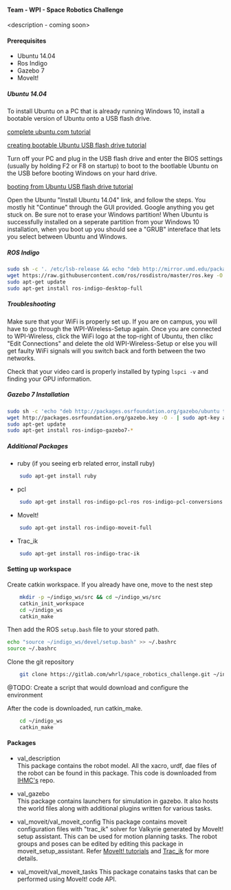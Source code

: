 #### Team - WPI - Space Robotics Challenge
<description - coming soon>

#### Prerequisites

* Ubuntu 14.04
* Ros Indigo
* Gazebo 7
* MoveIt!


##### Ubuntu 14.04
To install Ubuntu on a PC that is already running Windows 10, install a bootable version of Ubuntu onto a USB flash drive. 

[complete ubuntu.com tutorial](https://help.ubuntu.com/community/Installation/FromUSBStick)

[creating bootable Ubuntu USB flash drive tutorial](http://www.ubuntu.com/download/desktop/create-a-usb-stick-on-ubuntu)

Turn off your PC and plug in the USB flash drive and enter the BIOS settings (usually by holding F2 or F8 on startup) to boot to the bootlable Ubuntu on the USB before booting Windows on your hard drive.

[booting from Ubuntu USB flash drive tutorial](https://help.ubuntu.com/community/Installation/FromUSBStick#UEFI)

Open the Ubuntu "Install Ubuntu 14.04" link, and follow the steps. You mostly hit "Continue" through the GUI provided. Google anything you get stuck on. Be sure not to erase your Windows partition!
When Ubuntu is successfully installed on a seperate partition from your Windows 10 installation, when you boot up you should see a "GRUB" intereface that lets you select between Ubuntu and Windows.

##### ROS Indigo
```bash
sudo sh -c '. /etc/lsb-release && echo "deb http://mirror.umd.edu/packages.ros.org/ros/ubuntu $DISTRIB_CODENAME main" > /etc/apt/sources.list.d/ros-latest.list'
wget https://raw.githubusercontent.com/ros/rosdistro/master/ros.key -O - | sudo apt-key add -
sudo apt-get update
sudo apt-get install ros-indigo-desktop-full
```

##### Troubleshooting
Make sure that your WiFi is properly set up. If you are on campus, you will have to go through the WPI-Wireless-Setup again. Once you are connected to WPI-Wireless, click the WiFi logo at the top-right of Ubuntu, then clikc "Edit Connections" and delete the old WPI-Wireless-Setup or else you will get faulty WiFi signals will you switch back and forth between the two networks.

Check that your video card is properly installed by typing `lspci -v` and finding your GPU information.


##### Gazebo 7 Installation

```bash
sudo sh -c 'echo "deb http://packages.osrfoundation.org/gazebo/ubuntu trusty main" > /etc/apt/sources.list.d/gazebo-latest.list'
wget http://packages.osrfoundation.org/gazebo.key -O - | sudo apt-key add -
sudo apt-get update
sudo apt-get install ros-indigo-gazebo7-*
```

##### Additional Packages
* ruby (if you seeing erb related error, install ruby)    

```bash
    sudo apt-get install ruby    
```

* pcl

```bash
    sudo apt-get install ros-indigo-pcl-ros ros-indigo-pcl-conversions
```

* MoveIt!  

```bash
    sudo apt-get install ros-indigo-moveit-full    
```
* Trac_ik 

```bash
    sudo apt-get install ros-indigo-trac-ik
```

#### Setting up workspace
Create catkin workspace. If you already have one, move to the nest step    
```bash
    mkdir -p ~/indigo_ws/src && cd ~/indigo_ws/src
    catkin_init_workspace
    cd ~/indigo_ws
    catkin_make
```

Then add the ROS `setup.bash` file to your stored path.
```bash
echo "source ~/indigo_ws/devel/setup.bash" >> ~/.bashrc
source ~/.bashrc
```

Clone the git repository    
```bash
    git clone https://gitlab.com/whrl/space_robotics_challenge.git ~/indigo_ws/src/space_robotics_challenge
```
@TODO: Create a script that would download and configure the environment

After the code is downloaded, run catkin_make.  
```bash
    cd ~/indigo_ws    
    catkin_make
```

#### Packages
* val_description   
  This package contains the robot model. All the xacro, urdf, dae files of the robot can be found in this package. This code is downloaded from [IHMC's](https://github.com/ihmcrobotics/ihmc-open-robotics-software/tree/develop/Valkyrie/resources/models/val_description) repo.

* val_gazebo    
  This package contains launchers for simulation in gazebo. It also hosts the world files along with additional plugins written for various tasks.

* val_moveit/val_moveit_config
  This package contains moveit configuration files with "trac_ik" solver for Valkyrie generated by MoveIt! setup assistant. This can be used for motion planning tasks. The robot groups and poses can be edited by editing this package in moveit_setup_assistant.
  Refer [MoveIt! tutorials](http://docs.ros.org/indigo/api/moveit_tutorials/html/) and [Trac_ik](https://bitbucket.org/traclabs/trac_ik) for more details.
* val_moveit/val_moveit_tasks
  This package conatains tasks that can be performed using MoveIt! code API.
